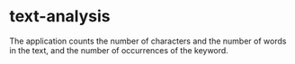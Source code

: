 # text-analysis

The application counts the number of characters and the number of words in the text, and the number of occurrences of the keyword.